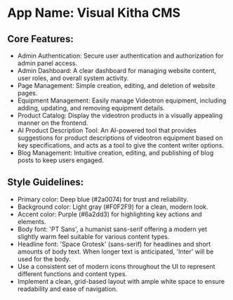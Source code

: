 # **App Name**: Visual Kitha CMS

## Core Features:

- Admin Authentication: Secure user authentication and authorization for admin panel access.
- Admin Dashboard: A clear dashboard for managing website content, user roles, and overall system activity.
- Page Management: Simple creation, editing, and deletion of website pages.
- Equipment Management: Easily manage Videotron equipment, including adding, updating, and removing equipment details.
- Product Catalog: Display the videotron products in a visually appealing manner on the frontend.
- AI Product Description Tool: An AI-powered tool that provides suggestions for product descriptions of videotron equipment based on key specifications, and acts as a tool to give the content writer options.
- Blog Management: Intuitive creation, editing, and publishing of blog posts to keep users engaged.

## Style Guidelines:

- Primary color: Deep blue (#2a0074) for trust and reliability.
- Background color: Light gray (#F0F2F9) for a clean, modern look.
- Accent color: Purple (#6a2dd3) for highlighting key actions and elements.
- Body font: 'PT Sans', a humanist sans-serif offering a modern yet slightly warm feel suitable for various content types.
- Headline font: 'Space Grotesk' (sans-serif) for headlines and short amounts of body text. When longer text is anticipated, 'Inter' will be used for the body.
- Use a consistent set of modern icons throughout the UI to represent different functions and content types.
- Implement a clean, grid-based layout with ample white space to ensure readability and ease of navigation.